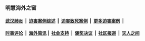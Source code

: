 
### 明慧海外之窗

####  [武汉肺炎](indexes/365.md?t=07110402) &nbsp;|&nbsp;  [迫害案例综述](indexes/328.md?t=07110402) &nbsp;|&nbsp; [迫害致死案例](indexes/277.md?t=07110402)  &nbsp;|&nbsp; [更多迫害案例](indexes/81.md?t=07110402)  &nbsp;|&nbsp; 
####  [时事评论](indexes/19.md?t=07110402) &nbsp;|&nbsp; [海外简讯](indexes/245.md?t=07110402)&nbsp;|&nbsp;  [社会支持](indexes/140.md?t=07110402) &nbsp;|&nbsp; [褒奖决议](indexes/282.md?t=07110402) &nbsp;|&nbsp; [社区报道](indexes/91.md?t=07110402)  &nbsp;|&nbsp; [天人之间](indexes/78.md?t=07110402) 

